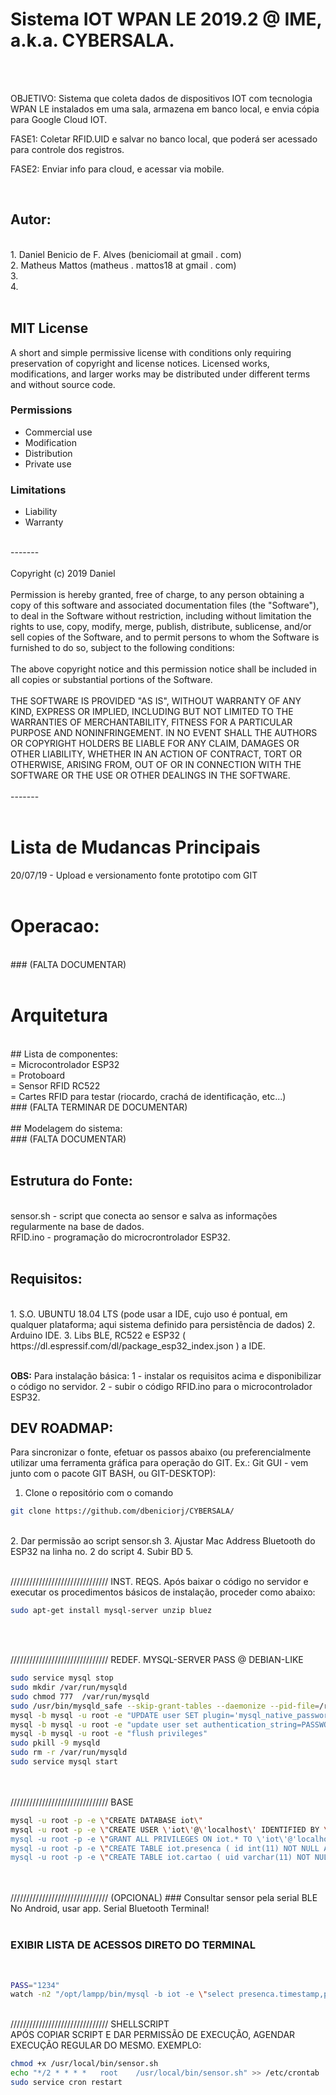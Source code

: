 # Sistema IOT WPAN LE 2019.2 @ IME, a.k.a. CYBERSALA.
<br/>
<br/>

OBJETIVO: Sistema que coleta dados de dispositivos IOT com tecnologia WPAN LE instalados em uma sala, armazena em banco local, e envia cópia para Google Cloud IOT.

FASE1: Coletar RFID.UID e salvar no banco local, que poderá ser acessado para controle dos registros.

FASE2: Enviar info para cloud, e acessar via mobile.

<br/>

## Autor: 
<br/>
1.	Daniel Benicio de F. Alves (beniciomail at gmail . com)
<br/>
2.	Matheus Mattos (matheus . mattos18 at gmail . com)
<br/>
3.
<br/>
4.
<br/>    
<br/>

## MIT License 
A short and simple permissive license with conditions only requiring preservation of copyright and license notices. Licensed works, modifications, and larger works may be distributed under different terms and without source code.
<br/>

### Permissions
+ Commercial use
+ Modification
+ Distribution
+ Private use
### Limitations
+ Liability
+ Warranty
<br/>
-------
<br/>
<br/>
Copyright (c) 2019 Daniel
<br/>
<br/>
Permission is hereby granted, free of charge, to any person obtaining a copy of this software and associated documentation files (the "Software"), to deal in the Software without restriction, including without limitation the rights to use, copy, modify, merge, publish, distribute, sublicense, and/or sell copies of the Software, and to permit persons to whom the Software is furnished to do so, subject to the following conditions:
<br/>
<br/>
The above copyright notice and this permission notice shall be included in all copies or substantial portions of the Software.
<br/>
<br/>
THE SOFTWARE IS PROVIDED "AS IS", WITHOUT WARRANTY OF ANY KIND, EXPRESS OR IMPLIED, INCLUDING BUT NOT LIMITED TO THE WARRANTIES OF MERCHANTABILITY, FITNESS FOR A PARTICULAR PURPOSE AND NONINFRINGEMENT. IN NO EVENT SHALL THE AUTHORS OR COPYRIGHT HOLDERS BE LIABLE FOR ANY CLAIM, DAMAGES OR OTHER LIABILITY, WHETHER IN AN ACTION OF CONTRACT, TORT OR OTHERWISE, ARISING FROM, OUT OF OR IN CONNECTION WITH THE SOFTWARE OR THE USE OR OTHER DEALINGS IN THE SOFTWARE.
<br/>
<br/>
-------
<br/>
<br/>

# Lista de Mudancas Principais
20/07/19 - Upload e versionamento fonte prototipo com GIT
<br/>
<br/>

# Operacao:
<br/>
### (FALTA DOCUMENTAR)
<br/>
<br/>



# Arquitetura
<br/>
## Lista de componentes:
<br/>
= Microcontrolador ESP32
<br/>
= Protoboard
<br/>
= Sensor RFID RC522
<br/>
= Cartes RFID para testar (riocardo, crachá de identificação, etc...)
<br/>
### (FALTA TERMINAR DE DOCUMENTAR)
<br/>
<br/>
## Modelagem do sistema:
<br/>
### (FALTA DOCUMENTAR)
<br/>
<br/>

## Estrutura do Fonte:
<br/>
sensor.sh     - script que conecta ao sensor e salva as informações regularmente na base de dados.
<br/>
RFID.ino      - programação do microcrontrolador ESP32.
<br/>
<br/>


## Requisitos:
<br/>
1. S.O. UBUNTU 18.04 LTS (pode usar a IDE, cujo uso é pontual, em qualquer plataforma; aqui sistema definido para persistência de dados)
2. Arduino IDE.
3. Libs BLE, RC522 e ESP32 ( https://dl.espressif.com/dl/package_esp32_index.json ) a IDE.
<br/>
<br/>

**OBS:** Para instalação básica: 
1 - instalar os requisitos acima e disponibilizar o código no servidor. 
2 - subir o código RFID.ino para o microcontrolador ESP32.


## DEV ROADMAP:
Para sincronizar o fonte, efetuar os passos abaixo (ou preferencialmente utilizar uma ferramenta gráfica para operação do GIT. Ex.: Git GUI - vem junto com o pacote GIT BASH, ou GIT-DESKTOP): 

1. Clone o repositório com o comando
```bash
git clone https://github.com/dbeniciorj/CYBERSALA/
```
<br/>
2. Dar permissão ao script sensor.sh
3. Ajustar Mac Address Bluetooth do ESP32 na linha no. 2 do script
4. Subir BD
5. 


<br/>
<br/>




///////////////////////////////	INST. REQS.
Após baixar o código no servidor e executar os procedimentos básicos de instalação, proceder como abaixo:
<br/>
```bash
sudo apt-get install mysql-server unzip bluez
```
<br/>
<br/>

///////////////////////////////	REDEF. MYSQL-SERVER PASS @ DEBIAN-LIKE
<br/>


```bash
sudo service mysql stop
sudo mkdir /var/run/mysqld
sudo chmod 777  /var/run/mysqld
sudo /usr/bin/mysqld_safe --skip-grant-tables --daemonize --pid-file=/run/mysqld/mysqld.pid 2>/dev/null &  
mysql -b mysql -u root -e "UPDATE user SET plugin='mysql_native_password' WHERE User='root'"
mysql -b mysql -u root -e "update user set authentication_string=PASSWORD('XXXXXXXX') where User='root'"
mysql -b mysql -u root -e "flush privileges"
sudo pkill -9 mysqld
sudo rm -r /var/run/mysqld
sudo service mysql start
```
<br/>
<br/>
/////////////////////////////// BASE
<br/>


```bash
mysql -u root -p -e \"CREATE DATABASE iot\"
mysql -u root -p -e \"CREATE USER \'iot\'@\'localhost\' IDENTIFIED BY \'3fedfwre@KD&\'"\
mysql -u root -p -e \"GRANT ALL PRIVILEGES ON iot.* TO \'iot\'@'localhost\'\"
mysql -u root -p -e \"CREATE TABLE iot.presenca ( id int(11) NOT NULL AUTO_INCREMENT PRIMARY KEY,timeStamp TIMESTAMP NOT NULL , uid varchar (11) NOT NULL, site enum('2035') default '2035')\"
mysql -u root -p -e \"CREATE TABLE iot.cartao ( uid varchar(11) NOT NULL PRIMARY KEY, nome varchar (45) NOT NULL,perf enum('professor','aluno') default 'professor')\"
```
<br/>
<br/>
///////////////////////////////  (OPCIONAL)
### Consultar sensor pela serial BLE
<br/>
No Android, usar app. Serial Bluetooth Terminal!

<br/>
<br/>

### EXIBIR LISTA DE ACESSOS DIRETO DO TERMINAL
<br/>


```bash
PASS="1234"
watch -n2 "/opt/lampp/bin/mysql -b iot -e \"select presenca.timestamp,presenca.uid,cartao.nome,cartao.perf,presenca.site from presenca left join cartao on (presenca.uid=cartao.uid)\""
```
<br/>
/////////////////////////////// SHELLSCRIPT
<br/>
APÓS COPIAR SCRIPT E DAR PERMISSÃO DE EXECUÇÃO, AGENDAR EXECUÇÃO REGULAR DO MESMO. EXEMPLO:
<br/>


```bash
chmod +x /usr/local/bin/sensor.sh
echo "*/2 * * * *   root    /usr/local/bin/sensor.sh" >> /etc/crontab
sudo service cron restart
```
<br/>
<br/>
